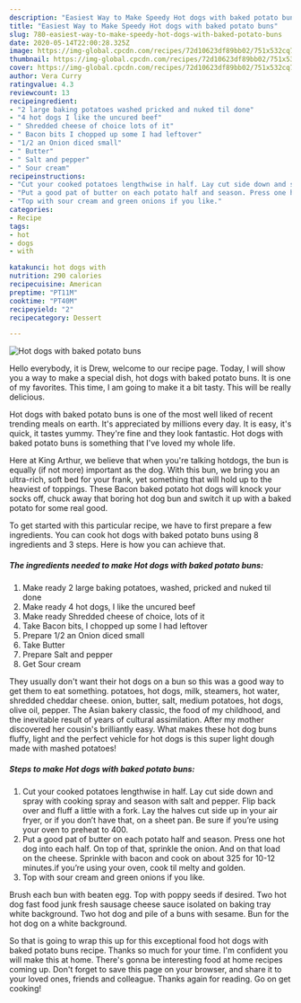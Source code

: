 ```yaml
---
description: "Easiest Way to Make Speedy Hot dogs with baked potato buns"
title: "Easiest Way to Make Speedy Hot dogs with baked potato buns"
slug: 780-easiest-way-to-make-speedy-hot-dogs-with-baked-potato-buns
date: 2020-05-14T22:00:28.325Z
image: https://img-global.cpcdn.com/recipes/72d10623df89bb02/751x532cq70/hot-dogs-with-baked-potato-buns-recipe-main-photo.jpg
thumbnail: https://img-global.cpcdn.com/recipes/72d10623df89bb02/751x532cq70/hot-dogs-with-baked-potato-buns-recipe-main-photo.jpg
cover: https://img-global.cpcdn.com/recipes/72d10623df89bb02/751x532cq70/hot-dogs-with-baked-potato-buns-recipe-main-photo.jpg
author: Vera Curry
ratingvalue: 4.3
reviewcount: 13
recipeingredient:
- "2 large baking potatoes washed pricked and nuked til done"
- "4 hot dogs I like the uncured beef"
- " Shredded cheese of choice lots of it"
- " Bacon bits I chopped up some I had leftover"
- "1/2 an Onion diced small"
- " Butter"
- " Salt and pepper"
- " Sour cream"
recipeinstructions:
- "Cut your cooked potatoes lengthwise in half. Lay cut side down and spray with cooking spray and season with salt and pepper. Flip back over and fluff a little with a fork. Lay the halves cut side up in your air fryer, or if you don’t have that, on a sheet pan. Be sure if you’re using your oven to preheat to 400."
- "Put a good pat of butter on each potato half and season. Press one hot dog into each half. On top of that, sprinkle the onion. And on that load on the cheese. Sprinkle with bacon and cook on about 325 for 10-12 minutes.if you’re using your oven, cook til melty and golden."
- "Top with sour cream and green onions if you like."
categories:
- Recipe
tags:
- hot
- dogs
- with

katakunci: hot dogs with 
nutrition: 290 calories
recipecuisine: American
preptime: "PT11M"
cooktime: "PT40M"
recipeyield: "2"
recipecategory: Dessert

---
```



![Hot dogs with baked potato buns](https://img-global.cpcdn.com/recipes/72d10623df89bb02/751x532cq70/hot-dogs-with-baked-potato-buns-recipe-main-photo.jpg)

Hello everybody, it is Drew, welcome to our recipe page. Today, I will show you a way to make a special dish, hot dogs with baked potato buns. It is one of my favorites. This time, I am going to make it a bit tasty. This will be really delicious.

Hot dogs with baked potato buns is one of the most well liked of recent trending meals on earth. It's appreciated by millions every day. It is easy, it's quick, it tastes yummy. They're fine and they look fantastic. Hot dogs with baked potato buns is something that I've loved my whole life.

Here at King Arthur, we believe that when you&#39;re talking hotdogs, the bun is equally (if not more) important as the dog. With this bun, we bring you an ultra-rich, soft bed for your frank, yet something that will hold up to the heaviest of toppings. These Bacon baked potato hot dogs will knock your socks off, chuck away that boring hot dog bun and switch it up with a baked potato for some real good.


To get started with this particular recipe, we have to first prepare a few ingredients. You can cook hot dogs with baked potato buns using 8 ingredients and 3 steps. Here is how you can achieve that.

<!--inarticleads1-->

##### The ingredients needed to make Hot dogs with baked potato buns:

1. Make ready 2 large baking potatoes, washed, pricked and nuked til done
1. Make ready 4 hot dogs, I like the uncured beef
1. Make ready  Shredded cheese of choice, lots of it
1. Take  Bacon bits, I chopped up some I had leftover
1. Prepare 1/2 an Onion diced small
1. Take  Butter
1. Prepare  Salt and pepper
1. Get  Sour cream


They usually don&#39;t want their hot dogs on a bun so this was a good way to get them to eat something. potatoes, hot dogs, milk, steamers, hot water, shredded cheddar cheese. onion, butter, salt, medium potatoes, hot dogs, olive oil, pepper. The Asian bakery classic, the food of my childhood, and the inevitable result of years of cultural assimilation. After my mother discovered her cousin&#39;s brilliantly easy. What makes these hot dog buns fluffy, light and the perfect vehicle for hot dogs is this super light dough made with mashed potatoes! 

<!--inarticleads2-->

##### Steps to make Hot dogs with baked potato buns:

1. Cut your cooked potatoes lengthwise in half. Lay cut side down and spray with cooking spray and season with salt and pepper. Flip back over and fluff a little with a fork. Lay the halves cut side up in your air fryer, or if you don’t have that, on a sheet pan. Be sure if you’re using your oven to preheat to 400.
1. Put a good pat of butter on each potato half and season. Press one hot dog into each half. On top of that, sprinkle the onion. And on that load on the cheese. Sprinkle with bacon and cook on about 325 for 10-12 minutes.if you’re using your oven, cook til melty and golden.
1. Top with sour cream and green onions if you like.


Brush each bun with beaten egg. Top with poppy seeds if desired. Two hot dog fast food junk fresh sausage cheese sauce isolated on baking tray white background. Two hot dog and pile of a buns with sesame. Bun for the hot dog on a white background. 

So that is going to wrap this up for this exceptional food hot dogs with baked potato buns recipe. Thanks so much for your time. I'm confident you will make this at home. There's gonna be interesting food at home recipes coming up. Don't forget to save this page on your browser, and share it to your loved ones, friends and colleague. Thanks again for reading. Go on get cooking!
